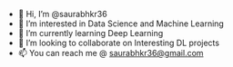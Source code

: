 - 👋 Hi, I’m @saurabhkr36
- 👀 I’m interested in Data Science and Machine Learning
- 🌱 I’m currently learning Deep Learning
- 💞️ I’m looking to collaborate on Interesting DL projects
- 📫 You can reach me @ saurabhkr36@gmail.com

<!---
saurabhkr36/saurabhkr36 is a ✨ special ✨ repository because its `README.md` (this file) appears on your GitHub profile.
You can click the Preview link to take a look at your changes.
--->
